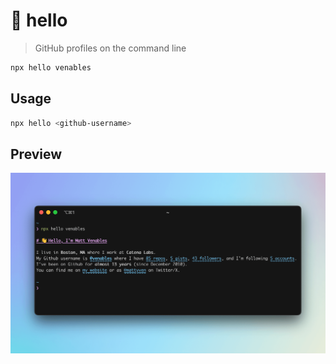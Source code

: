 # 👋 hello

> GitHub profiles on the command line

```sh
npx hello venables
```

## Usage

```sh
npx hello <github-username>
```

## Preview

![preview](./preview.png)
